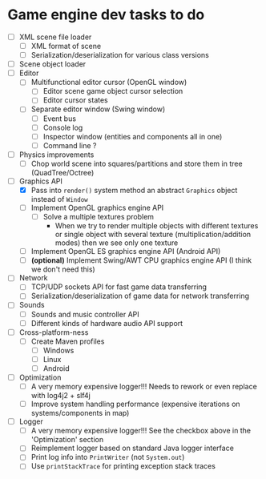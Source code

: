 # Game engine dev tasks to do
- [ ] XML scene file loader
  - [ ] XML format of scene
  - [ ] Serialization/deserialization for various class versions
- [ ] Scene object loader
- [ ] Editor
  - [ ] Multifunctional editor cursor (OpenGL window)
    - [ ] Editor scene game object cursor selection
    - [ ] Editor cursor states
  - [ ] Separate editor window (Swing window)
    - [ ] Event bus
    - [ ] Console log
    - [ ] Inspector window (entities and components all in one)
    - [ ] Command line ?
- [ ] Physics improvements
  - [ ] Chop world scene into squares/partitions and store them in tree (QuadTree/Octree)
- [ ] Graphics API
  - [x] Pass into `render()` system method an abstract `Graphics` object instead of `Window`
  - [ ] Implement OpenGL graphics engine API
    - [ ] Solve a multiple textures problem
      - When we try to render multiple objects with different textures or single object with several
        texture (multiplication/addition modes) then we see only one texture
  - [ ] Implement OpenGL ES graphics engine API (Android API)
  - [ ] **(optional)** Implement Swing/AWT CPU graphics engine API (I think we don't need this)
- [ ] Network
  - [ ] TCP/UDP sockets API for fast game data transferring
  - [ ] Serialization/deserialization of game data for network transferring
- [ ] Sounds
  - [ ] Sounds and music controller API
  - [ ] Different kinds of hardware audio API support
- [ ] Cross-platform-ness
  - [ ] Create Maven profiles
    - [ ] Windows
    - [ ] Linux
    - [ ] Android
- [ ] Optimization
  - [ ] A very memory expensive logger!!! Needs to rework or even replace with log4j2 + slf4j
  - [ ] Improve system handling performance (expensive iterations on systems/components in map)
- [ ] Logger
  - [ ] A very memory expensive logger!!! See the checkbox above in the 'Optimization' section
  - [ ] Reimplement logger based on standard Java logger interface
  - [ ] Print log info into `PrintWriter` (not `System.out`)
  - [ ] Use `printStackTrace` for printing exception stack traces